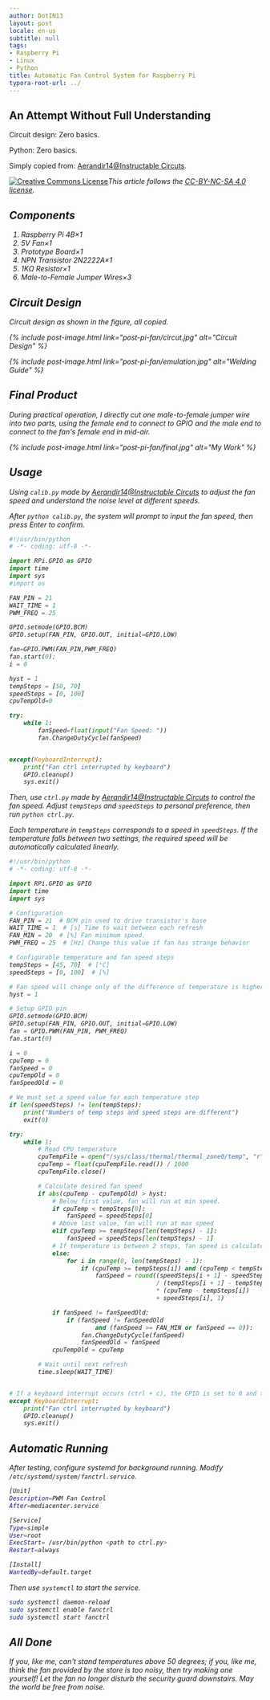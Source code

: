 ```yaml
---
author: DotIN13
layout: post
locale: en-us
subtitle: null
tags:
- Raspberry Pi
- Linux
- Python
title: Automatic Fan Control System for Raspberry Pi
typora-root-url: ../
---
```


## An Attempt Without Full Understanding

Circuit design: Zero basics.

Python: Zero basics.

Simply copied from: [Aerandir14@Instructable Circuts](https://www.instructables.com/id/PWM-Regulated-Fan-Based-on-CPU-Temperature-for-Ras/).

<a rel="license" href="http://creativecommons.org/licenses/by-nc-sa/4.0/"><img alt="Creative Commons License" style="border-width:0" src="https://i.creativecommons.org/l/by-nc-sa/4.0/88x31.png" /></a><em>This article follows the <a rel="license" href="http://creativecommons.org/licenses/by-nc-sa/4.0/">CC-BY-NC-SA 4.0 license</a>.<em>

## Components

1. Raspberry Pi 4B×1
2. 5V Fan×1
3. Prototype Board×1
4. NPN Transistor 2N2222A×1
5. 1KΩ Resistor×1
6. Male-to-Female Jumper Wires×3

## Circuit Design

Circuit design as shown in the figure, all copied.

{% include post-image.html link="post-pi-fan/circut.jpg" alt="Circuit Design" %}

{% include post-image.html link="post-pi-fan/emulation.jpg" alt="Welding Guide" %}

## Final Product

During practical operation, I directly cut one male-to-female jumper wire into two parts, using the female end to connect to GPIO and the male end to connect to the fan's female end in mid-air.

{% include post-image.html link="post-pi-fan/final.jpg" alt="My Work" %}

## Usage

Using `calib.py` made by [Aerandir14@Instructable Circuts](https://www.instructables.com/id/PWM-Regulated-Fan-Based-on-CPU-Temperature-for-Ras/) to adjust the fan speed and understand the noise level at different speeds.

After `python calib.py`, the system will prompt to input the fan speed, then press Enter to confirm.

```python
#!/usr/bin/python
# -*- coding: utf-8 -*-

import RPi.GPIO as GPIO
import time
import sys
#import os

FAN_PIN = 21
WAIT_TIME = 1
PWM_FREQ = 25

GPIO.setmode(GPIO.BCM)
GPIO.setup(FAN_PIN, GPIO.OUT, initial=GPIO.LOW)

fan=GPIO.PWM(FAN_PIN,PWM_FREQ)
fan.start(0);
i = 0

hyst = 1
tempSteps = [50, 70]
speedSteps = [0, 100]
cpuTempOld=0

try:
    while 1:
        fanSpeed=float(input("Fan Speed: "))
        fan.ChangeDutyCycle(fanSpeed)


except(KeyboardInterrupt):
    print("Fan ctrl interrupted by keyboard")
    GPIO.cleanup()
    sys.exit()
```

Then, use `ctrl.py` made by [Aerandir14@Instructable Circuts](https://www.instructables.com/id/PWM-Regulated-Fan-Based-on-CPU-Temperature-for-Ras/) to control the fan speed. Adjust `tempSteps` and `speedSteps` to personal preference, then run `python ctrl.py`.

Each temperature in `tempSteps` corresponds to a speed in `speedSteps`. If the temperature falls between two settings, the required speed will be automatically calculated linearly.

```python
#!/usr/bin/python
# -*- coding: utf-8 -*-

import RPi.GPIO as GPIO
import time
import sys

# Configuration
FAN_PIN = 21  # BCM pin used to drive transistor's base
WAIT_TIME = 1  # [s] Time to wait between each refresh
FAN_MIN = 20  # [%] Fan minimum speed.
PWM_FREQ = 25  # [Hz] Change this value if fan has strange behavior

# Configurable temperature and fan speed steps
tempSteps = [45, 70]  # [°C]
speedSteps = [0, 100]  # [%]

# Fan speed will change only of the difference of temperature is higher than hysteresis
hyst = 1

# Setup GPIO pin
GPIO.setmode(GPIO.BCM)
GPIO.setup(FAN_PIN, GPIO.OUT, initial=GPIO.LOW)
fan = GPIO.PWM(FAN_PIN, PWM_FREQ)
fan.start(0)

i = 0
cpuTemp = 0
fanSpeed = 0
cpuTempOld = 0
fanSpeedOld = 0

# We must set a speed value for each temperature step
if len(speedSteps) != len(tempSteps):
    print("Numbers of temp steps and speed steps are different")
    exit(0)

try:
    while 1:
        # Read CPU temperature
        cpuTempFile = open("/sys/class/thermal/thermal_zone0/temp", "r")
        cpuTemp = float(cpuTempFile.read()) / 1000
        cpuTempFile.close()

        # Calculate desired fan speed
        if abs(cpuTemp - cpuTempOld) > hyst:
            # Below first value, fan will run at min speed.
            if cpuTemp < tempSteps[0]:
                fanSpeed = speedSteps[0]
            # Above last value, fan will run at max speed
            elif cpuTemp >= tempSteps[len(tempSteps) - 1]:
                fanSpeed = speedSteps[len(tempSteps) - 1]
            # If temperature is between 2 steps, fan speed is calculated by linear interpolation
            else:
                for i in range(0, len(tempSteps) - 1):
                    if (cpuTemp >= tempSteps[i]) and (cpuTemp < tempSteps[i + 1]):
                        fanSpeed = round((speedSteps[i + 1] - speedSteps[i])
                                         / (tempSteps[i + 1] - tempSteps[i])
                                         * (cpuTemp - tempSteps[i])
                                         + speedSteps[i], 1)

            if fanSpeed != fanSpeedOld:
                if (fanSpeed != fanSpeedOld
                        and (fanSpeed >= FAN_MIN or fanSpeed == 0)):
                    fan.ChangeDutyCycle(fanSpeed)
                    fanSpeedOld = fanSpeed
            cpuTempOld = cpuTemp

        # Wait until next refresh
        time.sleep(WAIT_TIME)


# If a keyboard interrupt occurs (ctrl + c), the GPIO is set to 0 and the program exits.
except KeyboardInterrupt:
    print("Fan ctrl interrupted by keyboard")
    GPIO.cleanup()
    sys.exit()
```

## Automatic Running

After testing, configure systemd for background running. Modify `/etc/systemd/system/fanctrl.service`.

```bash
[Unit]
Description=PWM Fan Control
After=mediacenter.service

[Service]
Type=simple
User=root
ExecStart= /usr/bin/python <path to ctrl.py>
Restart=always

[Install]
WantedBy=default.target
```

Then use `systemctl` to start the service.

```bash
sudo systemctl daemon-reload
sudo systemctl enable fanctrl
sudo systemctl start fanctrl
```

## All Done

If you, like me, can't stand temperatures above 50 degrees; if you, like me, think the fan provided by the store is too noisy, then try making one yourself! Let the fan no longer disturb the security guard downstairs. May the world be free from noise.
